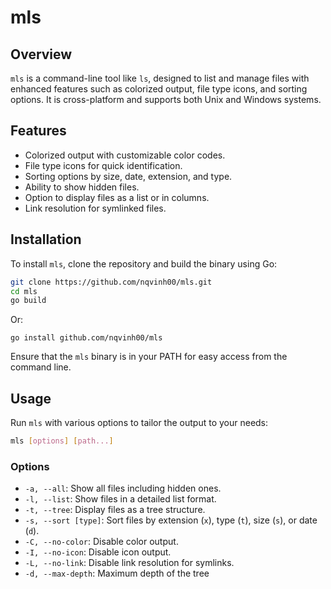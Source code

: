 # mls

## Overview

`mls` is a command-line tool like `ls`, designed to list and manage files with enhanced features such as colorized output, file type icons, and sorting options. It is cross-platform and supports both Unix and Windows systems.

## Features

- Colorized output with customizable color codes.
- File type icons for quick identification.
- Sorting options by size, date, extension, and type.
- Ability to show hidden files.
- Option to display files as a list or in columns.
- Link resolution for symlinked files.

## Installation

To install `mls`, clone the repository and build the binary using Go:

```sh
git clone https://github.com/nqvinh00/mls.git
cd mls
go build
```

Or:

```
go install github.com/nqvinh00/mls
```

Ensure that the `mls` binary is in your PATH for easy access from the command line.

## Usage

Run `mls` with various options to tailor the output to your needs:

```sh
mls [options] [path...]
```

### Options

- `-a, --all`: Show all files including hidden ones.
- `-l, --list`: Show files in a detailed list format.
- `-t, --tree`: Display files as a tree structure.
- `-s, --sort [type]`: Sort files by extension (`x`), type (`t`), size (`s`), or date (`d`).
- `-C, --no-color`: Disable color output.
- `-I, --no-icon`: Disable icon output.
- `-L, --no-link`: Disable link resolution for symlinks.
- `-d, --max-depth`: Maximum depth of the tree

